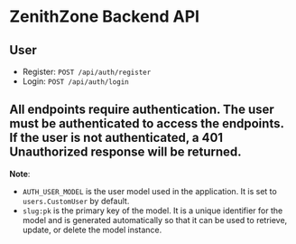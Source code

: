 # ZenithZone Backend API

## User
- Register: `POST /api/auth/register`
- Login: `POST /api/auth/login`


## All endpoints require authentication. The user must be authenticated to access the endpoints. If the user is not authenticated, a 401 Unauthorized response will be returned.

**Note**: 
- `AUTH_USER_MODEL` is the user model used in the application. It is set to `users.CustomUser` by default.
- `slug:pk` is the primary key of the model. It is a unique identifier for the model and is generated automatically so that it can be used to retrieve, update, or delete the model instance.

